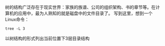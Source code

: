 树的结构广泛存在于现实世界：家族的族谱、公司的组织架构、书的章节等。在计算机的应用中，最为人熟知的就是磁盘中的文件目录了。
写到这里，想到一个Linux命令：
```
tree -L 3
```
以树结构的形式列出当前位置下3层目录结构

 
 <comment-comment/> 
 